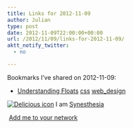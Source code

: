 ```yaml
---
title: Links for 2012-11-09
author: Julian
type: post
date: 2012-11-09T22:00:00+00:00
url: /2012/11/09/links-for-2012-11-09/
aktt_notify_twitter:
  - no

---
```

Bookmarks I&#8217;ve shared on 2012-11-09:

  * [Understanding Floats][1] 
    [css][2] [web_design][3] </li> </ul> 
    
    <p class="deliciouslink">
      <a href="https://del.icio.us/synesthesia" title="See all my bookmarks on del.icio.us"><img src="https://www.synesthesia.co.uk/images/deliciousicon.jpg" alt="Delicious icon" /></a>&nbsp;I am <a href="https://del.icio.us/synesthesia" title="See all my bookmarks on del.icio.us">Synesthesia</a>
    </p>
    
    <p class="deliciouslink">
      <a href="https://del.icio.us/network?add=synesthesia" title="Add me to your del.icio.us network"><img src="https://www.synesthesia.co.uk/images/add.gif" alt="" /></a>&nbsp;<a href="https://del.icio.us/network?add=synesthesia" title="Add me to your del.icio.us network">Add me to your network</a>
    </p>

 [1]: https://phrogz.net/css/understandingfloats.html
 [2]: https://www.delicious.com/synesthesia/css
 [3]: https://www.delicious.com/synesthesia/web_design